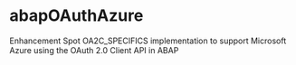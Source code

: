 # abapOAuthAzure
Enhancement Spot OA2C_SPECIFICS implementation to support Microsoft Azure using the OAuth 2.0 Client API in ABAP
